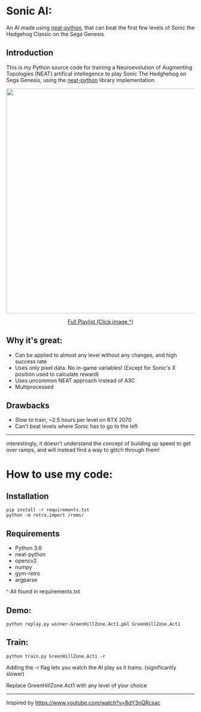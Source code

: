 # Sonic AI:
An AI made using [neat-python](https://github.com/CodeReclaimers/neat-python), that can beat the first few levels of Sonic the Hedgehog Classic on the Sega Genesis
## Introduction
This is my Python source code for training a Neuroevolution of Augmenting Topologies (NEAT) artifical intellegence to play Sonic The Hedghehog on Sega Genesis, using the [neat-python](https://github.com/CodeReclaimers/neat-python) library implementation.

<p align="center">
  <a href="https://www.youtube.com/watch?v=E0s2Cp9tJD8&list=PLjRTfz_QoVL82TWcXYOuzYuZ-KBN-ah8r&index=1"><img src="GreenHillZone.Act1.gif" width="600" />
  </a>
</p>
<p align="center">
  <a href="https://www.youtube.com/watch?v=E0s2Cp9tJD8&list=PLjRTfz_QoVL82TWcXYOuzYuZ-KBN-ah8r&index=1">Full Playlist (Click image ^)
  </a>
</p>

## Why it's great:
 * Can be applied to almost any level without any changes, and high success rate
 * Uses only pixel data. No in-game variables! (Except for Sonic's X position used to calculate reward)
 * Uses uncommon NEAT approach instead of A3C
 * Multiprocessed
## Drawbacks
 * Slow to train, ~2.5 hours per level on RTX 2070
 * Can't beat levels where Sonic has to go to the left
 ***

interestingly, it doesn't understand the concept of building up speed to get over ramps, and will instead find a way to glitch through them!
# How to use my code:

## Installation
```
pip install -r requirements.txt
python -m retro.import /roms/
```

## Requirements
* Python 3.6
* neat-python
* opencv2
* numpy
* gym-retro
* argparse

^ All found in requirements.txt
## Demo:
```
python replay.py winner-GreenHillZone.Act1.pkl GreenHillZone.Act1
```
## Train:
```
python train.py GreenHillZone.Act1 -r
```
Adding the -r flag lets you watch the AI play as it trains. (significantly slower)

Replace GreenHillZone.Act1 with any level of your choice
***
Inspired by https://www.youtube.com/watch?v=8dY3nQRcsac
